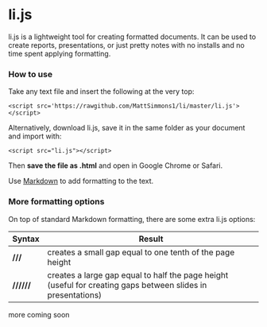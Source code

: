 # li.js

li.js is a lightweight tool for creating formatted documents. It can be used to create reports, presentations, or just pretty notes with no installs and no time spent applying formatting.

### How to use

Take any text file and insert the following at the very top:

	<script src='https://rawgithub.com/MattSimmons1/li/master/li.js'></script>

Alternatively, download li.js, save it in the same folder as your document and import with:

	<script src="li.js"></script>

Then **save the file as .html** and open in Google Chrome or Safari.

Use [Markdown](https://github.com/adam-p/markdown-here/wiki/Markdown-Cheatsheet) to add formatting to the text.

### More formatting options

On top of standard Markdown formatting, there are some extra li.js options:

Syntax | Result
--- | ---
**///** | creates a small gap equal to one tenth of the page height
**//////** | creates a large gap equal to half the page height (useful for creating gaps between slides in presentations)
 
more coming soon